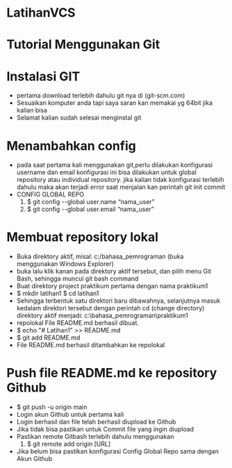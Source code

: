 # LatihanVCS

# Tutorial Menggunakan Git

# Instalasi GIT
<ul><li>pertama download terlebih dahulu git nya di (git-scm.com)</li>
<li>Sesuaikan komputer anda tapi saya saran kan memakai yg 64bit jika kalian bisa</li>
<li>Selamat kalian sudah selesai menginstal git</li></ul>

# Menambahkan config
<ul><li>pada saat pertama kali menggunakan git,perlu dilakukan konfigurasi username dan email
konfigurasi ini bisa dilakukan untuk global repository atau individual repository.
jika kalian tidak konfigurasi terlebih dahulu maka akan terjadi error saat menjalan kan perintah git init commit</li>
<li>CONFIG GLOBAL REPO
<ol type="1"><li>$ git config --global user.name “nama_user”</li>
<li>$ git config --global user.email “nama_user”</li></ol>
</li></ul>

# Membuat repository lokal
<ul><li>Buka direktory aktif, misal: c:/bahasa_pemrograman (buka menggunakan Windows Explorer)</li>
<li>buka lalu klik kanan pada direktory aktif tersebut, dan pilih menu Git Bash, sehingga muncul git bash command</li>
<li>Buat direktory project praktikum pertama dengan nama praktikum1</li>
<li>$ mkdir latihan1 $ cd latihan1</li>
<li>Sehingga terbentuk satu direktori baru dibawahnya, selanjutnya masuk kedalam direktori tersebut dengan perintah cd (change directory)</li>
direktory aktif menjadi: c:\bahasa_pemrograman\praktikum1</li>
<li>repolokal File README.md berhasil dibuat.</li>
<li>$ echo "# Latihan1" >> README.md</li>
<li>$ git add README.md</li>
<li>File README.md berhasil ditambahkan ke repolokal</li></ul>

# Push file README.md ke repository Github
<ul><li>$ git push -u origin main</li>
<li>Login akun Github untuk pertama kali</li>
<li>Login berhasil dan file telah berhasil diupload ke Github</li>
<li>Jika tidak bisa pastikan untuk Commit file yang ingin diupload</li>
<li>Pastikan remote Gitbash terlebih dahulu menggunakan
<ol type="1"><li>$ git remote add origin [URL]</li></ol></li>
<li>Jika belum bisa pastikan konfigurasi Config Global Repo sama dengan Akun Github </li></ul>

